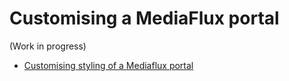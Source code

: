 
# Customising a MediaFlux portal

(Work in progress)

- [Customising styling of a Mediaflux portal](styles.html)


